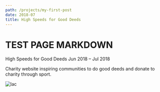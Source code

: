 ```yaml
---
path: /projects/my-first-post
date: 2018-07
title: High Speeds for Good Deeds
---
```

# TEST PAGE MARKDOWN

High Speeds for Good Deeds
Jun 2018 – Jul 2018

Charity website inspiring communities to do good deeds and donate to charity through sport.

![lac](/images/uploads/jasnbiyat3vy.png)
